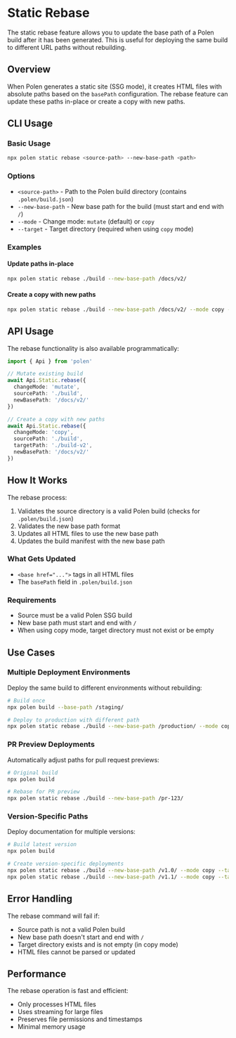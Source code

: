 # Static Rebase

The static rebase feature allows you to update the base path of a Polen build after it has been generated. This is useful for deploying the same build to different URL paths without rebuilding.

## Overview

When Polen generates a static site (SSG mode), it creates HTML files with absolute paths based on the `basePath` configuration. The rebase feature can update these paths in-place or create a copy with new paths.

## CLI Usage

### Basic Usage

```bash
npx polen static rebase <source-path> --new-base-path <path>
```

### Options

- `<source-path>` - Path to the Polen build directory (contains `.polen/build.json`)
- `--new-base-path` - New base path for the build (must start and end with `/`)
- `--mode` - Change mode: `mutate` (default) or `copy`
- `--target` - Target directory (required when using `copy` mode)

### Examples

#### Update paths in-place

```bash
npx polen static rebase ./build --new-base-path /docs/v2/
```

#### Create a copy with new paths

```bash
npx polen static rebase ./build --new-base-path /docs/v2/ --mode copy --target ./build-v2
```

## API Usage

The rebase functionality is also available programmatically:

```typescript
import { Api } from 'polen'

// Mutate existing build
await Api.Static.rebase({
  changeMode: 'mutate',
  sourcePath: './build',
  newBasePath: '/docs/v2/'
})

// Create a copy with new paths
await Api.Static.rebase({
  changeMode: 'copy',
  sourcePath: './build',
  targetPath: './build-v2',
  newBasePath: '/docs/v2/'
})
```

## How It Works

The rebase process:

1. Validates the source directory is a valid Polen build (checks for `.polen/build.json`)
2. Validates the new base path format
3. Updates all HTML files to use the new base path
4. Updates the build manifest with the new base path

### What Gets Updated

- `<base href="...">` tags in all HTML files
- The `basePath` field in `.polen/build.json`

### Requirements

- Source must be a valid Polen SSG build
- New base path must start and end with `/`
- When using copy mode, target directory must not exist or be empty

## Use Cases

### Multiple Deployment Environments

Deploy the same build to different environments without rebuilding:

```bash
# Build once
npx polen build --base-path /staging/

# Deploy to production with different path
npx polen static rebase ./build --new-base-path /production/ --mode copy --target ./build-prod
```

### PR Preview Deployments

Automatically adjust paths for pull request previews:

```bash
# Original build
npx polen build

# Rebase for PR preview
npx polen static rebase ./build --new-base-path /pr-123/
```

### Version-Specific Paths

Deploy documentation for multiple versions:

```bash
# Build latest version
npx polen build

# Create version-specific deployments
npx polen static rebase ./build --new-base-path /v1.0/ --mode copy --target ./build-v1.0
npx polen static rebase ./build --new-base-path /v1.1/ --mode copy --target ./build-v1.1
```

## Error Handling

The rebase command will fail if:

- Source path is not a valid Polen build
- New base path doesn't start and end with `/`
- Target directory exists and is not empty (in copy mode)
- HTML files cannot be parsed or updated

## Performance

The rebase operation is fast and efficient:

- Only processes HTML files
- Uses streaming for large files
- Preserves file permissions and timestamps
- Minimal memory usage